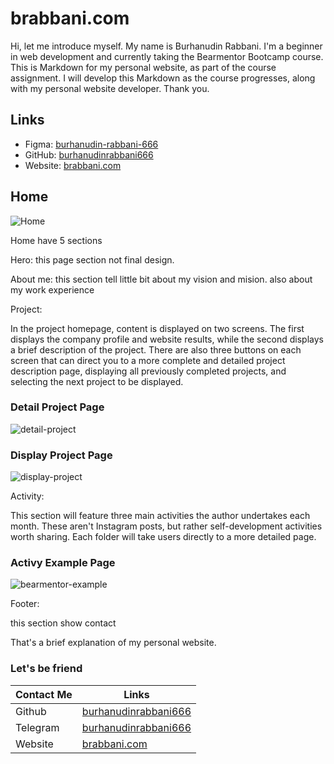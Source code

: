 # brabbani.com

Hi, let me introduce myself. My name is Burhanudin Rabbani. I'm a beginner in web development and currently taking the Bearmentor Bootcamp course. This is Markdown for my personal website, as part of the course assignment. I will develop this Markdown as the course progresses, along with my personal website developer. Thank you.

## Links

- Figma: [burhanudin-rabbani-666](https://figma.com/design/EXKlqZM6jUT3nMCf7XKO3r/brabbani.com?node-id=0-1&t=ElEnzI8HPoOgV6jB-1)
- GitHub: [burhanudinrabbani666](https://github.com/burhanudinrabbani666)
- Website: [brabbani.com](https://brabbani.com)

## Home

![Home](images/Red/home.png)

Home have 5 sections

Hero: this page section not final design.

About me: this section tell little bit about my vision and mision. also about my work experience

Project:

In the project homepage, content is displayed on two screens. The first displays the company profile and website results, while the second displays a brief description of the project. There are also three buttons on each screen that can direct you to a more complete and detailed project description page, displaying all previously completed projects, and selecting the next project to be displayed.

### Detail Project Page

![detail-project](images/Red/detail-project.png)

### Display Project Page

![display-project](images/Red/project.png)

Activity:

This section will feature three main activities the author undertakes each month. These aren't Instagram posts, but rather self-development activities worth sharing. Each folder will take users directly to a more detailed page.

### Activy Example Page

![bearmentor-example](images/Red/experience-bearmentor-bootcamp.png)

Footer:

this section show contact

That's a brief explanation of my personal website.

### Let's be friend

| Contact Me | Links                                                           |
| ---------- | --------------------------------------------------------------- |
| Github     | [burhanudinrabbani666](https://github.com/burhanudinrabbani666) |
| Telegram   | [burhanudinrabbani666](https://t.me/burhanudinrabbani666)       |
| Website    | [brabbani.com](https://brabbani.com)                            |
